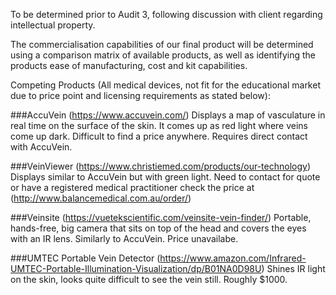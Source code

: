 To be determined prior to Audit 3, following discussion with client regarding intellectual property.

The commercialisation capabilities of our final product will be determined using a comparison matrix of available products, as well as identifying the products ease of manufacturing, cost and kit capabilities.

Competing Products (All medical devices, not fit for the educational market due to price point and licensing requirements as stated below):

###AccuVein
(https://www.accuvein.com/)
Displays a map of vasculature in real time on the surface of the skin. It comes up as red light where veins come up dark.
Difficult to find a price anywhere. Requires direct contact with AccuVein.

###VeinViewer
(https://www.christiemed.com/products/our-technology)
Displays similar to AccuVein but with green light.
Need to contact for quote or have a registered medical practitioner check the price at (http://www.balancemedical.com.au/order/)

###Veinsite
(https://vuetekscientific.com/veinsite-vein-finder/)
Portable, hands-free, big camera that sits on top of the head and covers the eyes with an IR lens. 
Similarly to AccuVein. Price unavailabe.

###UMTEC Portable Vein Detector
(https://www.amazon.com/Infrared-UMTEC-Portable-Illumination-Visualization/dp/B01NA0D98U)
Shines IR light on the skin, looks quite difficult to see the vein still.
Roughly $1000.




